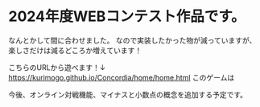# 2024年度WEBコンテスト作品です。
なんとかして間に合わせました。
なので実装したかった物が減っていますが、楽しさだけは減るどころか増えています！

こちらのURLから遊べます！↓
https://kurimogo.github.io/Concordia/home/home.html
このゲームは

今後、オンライン対戦機能、マイナスと小数点の概念を追加する予定です。